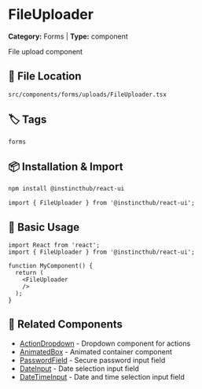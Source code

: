 # FileUploader

**Category:** Forms | **Type:** component

File upload component

## 📁 File Location

`src/components/forms/uploads/FileUploader.tsx`

## 🏷️ Tags

`forms`

## 📦 Installation & Import

```bash
npm install @instincthub/react-ui
```

```tsx
import { FileUploader } from '@instincthub/react-ui';
```

## 🚀 Basic Usage

```tsx
import React from 'react';
import { FileUploader } from '@instincthub/react-ui';

function MyComponent() {
  return (
    <FileUploader
    />
  );
}
```

## 🔗 Related Components

- [ActionDropdown](./ActionDropdown.md) - Dropdown component for actions
- [AnimatedBox](./AnimatedBox.md) - Animated container component
- [PasswordField](./PasswordField.md) - Secure password input field
- [DateInput](./DateInput.md) - Date selection input field
- [DateTimeInput](./DateTimeInput.md) - Date and time selection input field

